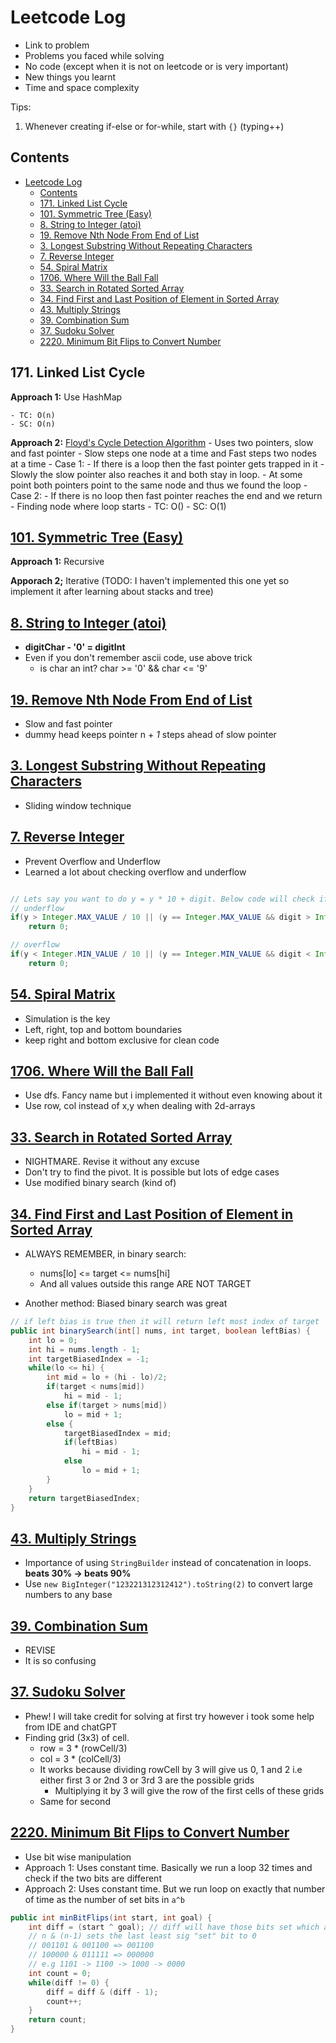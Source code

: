 # Leetcode Log

- Link to problem
- Problems you faced while solving
- No code (except when it is not on leetcode or is very important)
- New things you learnt
- Time and space complexity

Tips:

1. Whenever creating if-else or for-while, start with `{}` (typing++)

## Contents

- [Leetcode Log](#leetcode-log)
  - [Contents](#contents)
  - [171. Linked List Cycle](#171-linked-list-cycle)
  - [101. Symmetric Tree (Easy)](#101-symmetric-tree-easy)
  - [8. String to Integer (atoi)](#8-string-to-integer-atoi)
  - [19. Remove Nth Node From End of List](#19-remove-nth-node-from-end-of-list)
  - [3. Longest Substring Without Repeating Characters](#3-longest-substring-without-repeating-characters)
  - [7. Reverse Integer](#7-reverse-integer)
  - [54. Spiral Matrix](#54-spiral-matrix)
  - [1706. Where Will the Ball Fall](#1706-where-will-the-ball-fall)
  - [33. Search in Rotated Sorted Array](#33-search-in-rotated-sorted-array)
  - [34. Find First and Last Position of Element in Sorted Array](#34-find-first-and-last-position-of-element-in-sorted-array)
  - [43. Multiply Strings](#43-multiply-strings)
  - [39. Combination Sum](#39-combination-sum)
  - [37. Sudoku Solver](#37-sudoku-solver)
  - [2220. Minimum Bit Flips to Convert Number](#2220-minimum-bit-flips-to-convert-number)

## 171. Linked List Cycle

**Approach 1:** Use HashMap
  
    - TC: O(n)
    - SC: O(n)

**Approach 2:** [Floyd's Cycle Detection Algorithm](https://youtu.be/jcZtMh_jov0)
    - Uses two pointers, slow and fast pointer
    - Slow steps one node at a time and Fast steps two nodes at a time
    - Case 1:
      - If there is a loop then the fast pointer gets trapped in it
      - Slowly the slow pointer also reaches it and both stay in loop.
      - At some point both pointers point to the same node and thus we found the loop
    - Case 2:
      - If there is no loop then fast pointer reaches the end and we return
    - Finding node where loop starts
      - TC: O()
      - SC: O(1)

## [101. Symmetric Tree (Easy)](https://leetcode.com/problems/symmetric-tree/)

**Approach 1:** Recursive

**Apporach 2;** Iterative (TODO: I haven't implemented this one yet so implement it after learning about stacks and tree)

## [8. String to Integer (atoi)](https://leetcode.com/problems/string-to-integer-atoi/description/)

- **digitChar - '0' = digitInt**
- Even if you don't remember ascii code, use above trick
  - is char an int? char >= '0' && char <= '9'

## [19. Remove Nth Node From End of List](https://leetcode.com/problems/remove-nth-node-from-end-of-list)

- Slow and fast pointer
- dummy head keeps pointer n + *1* steps ahead of slow pointer

## [3. Longest Substring Without Repeating Characters](https://leetcode.com/problems/longest-substring-without-repeating-characters/description/)

- Sliding window technique

## [7. Reverse Integer](https://leetcode.com/problems/reverse-integer/description/)

- Prevent Overflow and Underflow
- Learned a lot about checking overflow and underflow

```java

// Lets say you want to do y = y * 10 + digit. Below code will check if integer over/underflow will happen
// underflow
if(y > Integer.MAX_VALUE / 10 || (y == Integer.MAX_VALUE && digit > Integer.MAX_VALUE % 10))
    return 0;

// overflow
if(y < Integer.MIN_VALUE / 10 || (y == Integer.MIN_VALUE && digit < Integer.MIN_VALUE % 10))
    return 0;

```

## [54. Spiral Matrix](https://leetcode.com/problems/spiral-matrix/description/)

- Simulation is the key
- Left, right, top and bottom boundaries
- keep right and bottom exclusive for clean code

## [1706. Where Will the Ball Fall](https://leetcode.com/problems/where-will-the-ball-fall/description)

- Use dfs. Fancy name but i implemented it without even knowing about it
- Use row, col instead of x,y when dealing with 2d-arrays

## [33. Search in Rotated Sorted Array](https://leetcode.com/problems/search-in-rotated-sorted-array/description/)

- NIGHTMARE. Revise it without any excuse
- Don't try to find the pivot. It is possible but lots of edge cases
- Use modified binary search (kind of)

## [34. Find First and Last Position of Element in Sorted Array](https://leetcode.com/problems/find-first-and-last-position-of-element-in-sorted-array/description/)

- ALWAYS REMEMBER, in binary search:
  - nums[lo] <= target <= nums[hi]
  - And all values outside this range ARE NOT TARGET

- Another method: Biased binary search was great

```java
// if left bias is true then it will return left most index of target
public int binarySearch(int[] nums, int target, boolean leftBias) {
    int lo = 0;
    int hi = nums.length - 1;
    int targetBiasedIndex = -1;
    while(lo <= hi) {
        int mid = lo + (hi - lo)/2;
        if(target < nums[mid])
            hi = mid - 1;
        else if(target > nums[mid])
            lo = mid + 1;
        else {
            targetBiasedIndex = mid;
            if(leftBias)
                hi = mid - 1;
            else
                lo = mid + 1;
        }
    }
    return targetBiasedIndex;
}
```

## [43. Multiply Strings](https://leetcode.com/problems/multiply-strings/submissions)

- Importance of using `StringBuilder` instead of concatenation in loops. **beats 30% -> beats 90%**
- Use `new BigInteger("123221312312412").toString(2)` to convert large numbers to any base

## [39. Combination Sum](https://leetcode.com/problems/combination-sum/description/)

- REVISE
- It is so confusing

## [37. Sudoku Solver](https://leetcode.com/problems/sudoku-solver/)

- Phew! I will take credit for solving at first try however i took some help from IDE and chatGPT
- Finding grid (3x3) of cell.
  - row = 3 * (rowCell/3)
  - col = 3 * (colCell/3)
  - It works because dividing rowCell by 3 will give us 0, 1 and 2 i.e either first 3 or 2nd 3 or 3rd 3 are the possible grids
    - Multiplying it by 3 will give the row of the first cells of these grids
  - Same for second 

## [2220. Minimum Bit Flips to Convert Number](https://leetcode.com/problems/minimum-bit-flips-to-convert-number/description/)

- Use bit wise manipulation
- Approach 1: Uses constant time. Basically we run a loop 32 times and check if the two bits are different
- Approach 2: Uses constant time. But we run loop on exactly that number of time as the number of set bits in `a^b`

```java
public int minBitFlips(int start, int goal) {
    int diff = (start ^ goal); // diff will have those bits set which are different
    // n & (n-1) sets the last least sig "set" bit to 0
    // 001101 & 001100 => 001100
    // 100000 & 011111 => 000000
    // e.g 1101 -> 1100 -> 1000 -> 0000
    int count = 0;
    while(diff != 0) {
        diff = diff & (diff - 1);
        count++;
    }
    return count;
}
```